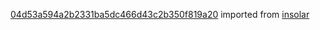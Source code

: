 [04d53a594a2b2331ba5dc466d43c2b350f819a20](https://github.com/insolar/insolar/commit/04d53a594a2b2331ba5dc466d43c2b350f819a20) imported from [insolar](https://github.com/insolar/insolar)
